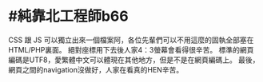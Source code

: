 # #純靠北工程師b66



CSS 跟 JS 可以獨立出來一個檔案阿，各位先輩們可以不用這麼的固執全部塞在HTML/PHP裏面。
絕對座標用下去後人家4：3螢幕會看得很辛苦。
標準的網頁編碼是UTF8，愛繁體中文可以體現在其他地方，但是不是在網頁編碼上。
最後，網頁之間的navigation沒做好，人家在看真的HEN辛苦。
